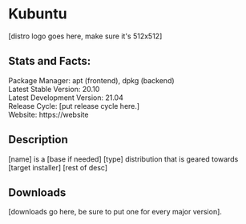 # Kubuntu

\[distro logo goes here, make sure it's 512x512\]

## Stats and Facts:
Package Manager: apt (frontend), dpkg (backend)<br>
Latest Stable Version: 20.10<br>
Latest Development Version: 21.04<br>
Release Cycle: \[put release cycle here.\]<br>
Website: https:\/\/website

## Description
\[name\] is a \[base if needed\] \[type\] distribution that is geared towards \[target installer\] \[rest of desc\]

## Downloads

\[downloads go here, be sure to put one for every major version\].
